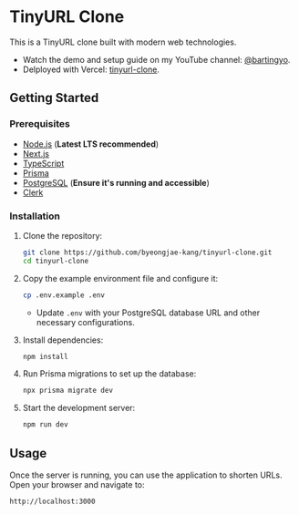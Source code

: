 # TinyURL Clone

This is a TinyURL clone built with modern web technologies. 
- Watch the demo and setup guide on my YouTube channel: [@bartingyo](https://youtube.com/@bartingyo?si=NzZVgkMxTTItqw7y).
- Delployed with Vercel: [tinyurl-clone](https://tinyurl-clone-two.vercel.app/). 

## Getting Started

### Prerequisites

- [Node.js](https://nodejs.org/) (**Latest LTS recommended**)
- [Next.js](https://nextjs.org/)
- [TypeScript](https://www.typescriptlang.org/)
- [Prisma](https://www.prisma.io/) 
- [PostgreSQL](https://www.postgresql.org/) (**Ensure it's running and accessible**)
- [Clerk](https://clerk.dev/)

### Installation

1. Clone the repository:

   ```sh
   git clone https://github.com/byeongjae-kang/tinyurl-clone.git
   cd tinyurl-clone
   ```

2. Copy the example environment file and configure it:

   ```sh
   cp .env.example .env
   ```

   - Update `.env` with your PostgreSQL database URL and other necessary configurations.

3. Install dependencies:

   ```sh
   npm install
   ```

4. Run Prisma migrations to set up the database:

   ```sh
   npx prisma migrate dev
   ```

5. Start the development server:

   ```sh
   npm run dev
   ```

## Usage

Once the server is running, you can use the application to shorten URLs. Open your browser and navigate to:

```
http://localhost:3000
```
